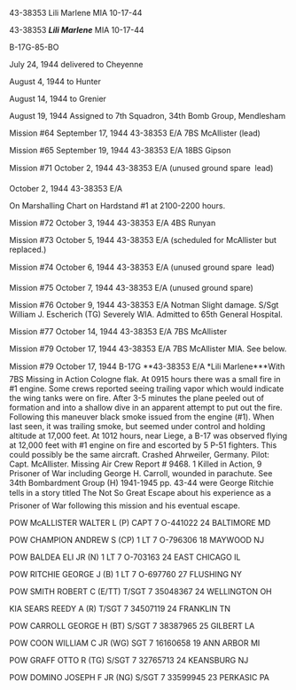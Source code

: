 





43-38353 Lili Marlene MIA 10-17-44






 




43-38353 ***Lili Marlene*** MIA 10-17-44

B-17G-85-BO

July 24, 1944 delivered to Cheyenne

August 4, 1944 to Hunter

August 14, 1944 to Grenier

August 19, 1944 Assigned to 7th Squadron, 34th
Bomb Group, Mendlesham

Mission #64 September 17, 1944 43-38353 E/A 7BS McAllister
(lead)

Mission #65 September 19, 1944 43-38353 E/A 18BS Gipson

Mission #71 October 2, 1944 43-38353 E/A (unused ground
spare  lead)


October 2, 1944 43-38353 E/A

On Marshalling Chart on Hardstand #1 at 2100-2200 hours.

Mission #72 October 3, 1944 43-38353 E/A 4BS Runyan

Mission #73 October 5, 1944 43-38353 E/A (scheduled for
McAllister but replaced.)

Mission #74 October 6, 1944 43-38353 E/A (unused ground
spare  lead)

Mission #75 October 7, 1944 43-38353 E/A (unused ground
spare)

Mission #76 October 9, 1944 43-38353 E/A
Notman Slight damage. S/Sgt William J.
Escherich (TG) Severely WIA. Admitted to 65th General Hospital.

Mission #77 October 14, 1944 43-38353 E/A 7BS McAllister

Mission #79 October 17, 1944 43-38353 E/A 7BS McAllister
MIA. See below.

Mission #79 October 17, 1944 B-17G **43-38353 E/A *Lili
Marlene***With 7BS Missing in Action Cologne flak. At 0915 hours
there was a small fire in #1 engine. Some crews reported seeing trailing vapor
which would indicate the wing tanks were on fire. After 3-5 minutes the plane
peeled out of formation and into a shallow dive in an apparent attempt to put
out the fire. Following this maneuver black smoke issued from the engine (#1).
When last seen, it was trailing smoke, but seemed under control and holding altitude
at 17,000 feet. At 1012 hours, near Liege, a B-17 was observed flying at 12,000
feet with #1 engine on fire and escorted by 5 P-51 fighters. This could
possibly be the same aircraft. Crashed Ahrweiler, Germany. Pilot: Capt.
McAllister. Missing Air Crew Report \# 9468\. 1 Killed in Action, 9 Prisoner of
War including George H. Carroll, wounded in parachute. See 34th
Bombardment Group (H) 1941-1945 pp. 43-44 were George Ritchie tells in a
story titled The Not So Great Escape about his experience as a Prisoner of
War following this mission and his eventual escape.

POW McALLISTER WALTER L
(P)
CAPT
7
O-441022
24 BALTIMORE MD

POW CHAMPION ANDREW S
(CP)
1 LT
7
O-796306
18 MAYWOOD NJ

POW BALDEA ELI JR
(N)
1 LT
7
O-703163
24 EAST CHICAGO IL

POW RITCHIE GEORGE J
(B)
1 LT 7
O-697760
27 FLUSHING NY

POW SMITH ROBERT C
(E/TT)
T/SGT
7
35048367
24 WELLINGTON OH

KIA SEARS REEDY A
(R)
T/SGT 7
34507119
24 FRANKLIN TN

POW CARROLL GEORGE H (BT)
S/SGT
7
38387965
25 GILBERT
LA

POW COON WILLIAM C JR (WG)
SGT
7
16160658
19 ANN ARBOR MI

POW GRAFF OTTO R (TG)
S/SGT 7
32765713
24 KEANSBURG NJ

POW DOMINO JOSEPH F JR (NG)
S/SGT
7
33599945
23 PERKASIC PA




